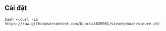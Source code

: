 
## Cài đặt 
```
bash <(curl -Ls https://raw.githubusercontent.com/Quoctai020901/sieure/main/sieure.sh))
```
